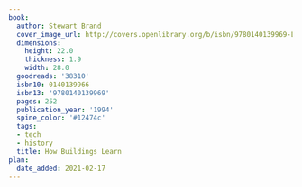 ```yaml
---
book:
  author: Stewart Brand
  cover_image_url: http://covers.openlibrary.org/b/isbn/9780140139969-L.jpg
  dimensions:
    height: 22.0
    thickness: 1.9
    width: 28.0
  goodreads: '38310'
  isbn10: 0140139966
  isbn13: '9780140139969'
  pages: 252
  publication_year: '1994'
  spine_color: '#12474c'
  tags:
  - tech
  - history
  title: How Buildings Learn
plan:
  date_added: 2021-02-17
---
```


